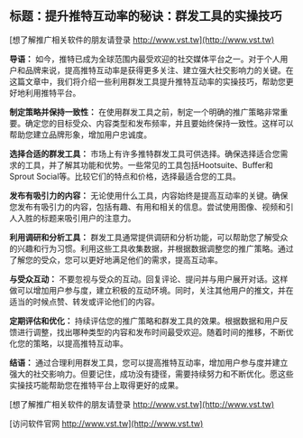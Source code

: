 ## **标题：提升推特互动率的秘诀：群发工具的实操技巧**

[想了解推广相关软件的朋友请登录 http://www.vst.tw](http://www.vst.tw)

**导语：**
如今，推特已成为全球范围内最受欢迎的社交媒体平台之一。对于个人用户和品牌来说，提高推特互动率是获得更多关注、建立强大社交影响力的关键。在这篇文章中，我们将介绍一些利用群发工具提升推特互动率的实操技巧，帮助您更好地利用推特平台。

**制定策略并保持一致性：**
在使用群发工具之前，制定一个明确的推广策略非常重要。确定您的目标受众、内容类型和发布频率，并且要始终保持一致性。这样可以帮助您建立品牌形象，增加用户忠诚度。

**选择合适的群发工具：**
市场上有许多推特群发工具可供选择。确保选择适合您需求的工具，并了解其功能和优势。一些常见的工具包括Hootsuite、Buffer和Sprout Social等。比较它们的特点和价格，选择最适合您的工具。

**发布有吸引力的内容：**
无论使用什么工具，内容始终是提高互动率的关键。确保您发布有吸引力的内容，包括有趣、有用和相关的信息。尝试使用图像、视频和引人入胜的标题来吸引用户的注意力。

**利用调研和分析工具：**
群发工具通常提供调研和分析功能，可以帮助您了解受众的兴趣和行为习惯。利用这些工具收集数据，并根据数据调整您的推广策略。通过了解您的受众，您可以更好地满足他们的需求，提高互动率。

**与受众互动：**
不要忽视与受众的互动。回复评论、提问并与用户展开对话。这样做可以增加用户参与度，建立积极的互动环境。同时，关注其他用户的推文，并在适当的时候点赞、转发或评论他们的内容。

**定期评估和优化：**
持续评估您的推广策略和群发工具的效果。根据数据和用户反馈进行调整，找出哪种类型的内容和发布时间最受欢迎。随着时间的推移，不断优化您的策略，以提高推特互动率。

**结语：**
通过合理利用群发工具，您可以提高推特互动率，增加用户参与度并建立强大的社交影响力。但要记住，成功没有捷径，需要持续努力和不断优化。愿这些实操技巧能帮助您在推特平台上取得更好的成果。

[想了解推广相关软件的朋友请登录 http://www.vst.tw](http://www.vst.tw)


[访问软件官网 http://www.vst.tw](http://www.vst.tw)
